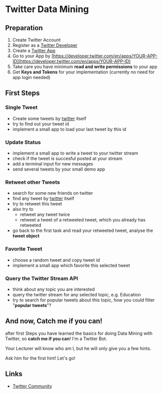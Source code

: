 # Twitter Data Mining

## Preparation

1. Create Twitter Account
2. Register as a [Twitter Developer](https://developer.twitter.com/)
3. Create a [Twitter App](https://developer.twitter.com/en/apps)
4. Go to your App by [https://developer.twitter.com/en/apps/YOUR-APP-ID](https://developer.twitter.com/en/apps/YOUR-APP-ID)
5. Take care you have minimum **read and write permissions** to your app
6. Get **Keys and Tokens** for your implementation (currently no need for app login needed)


## First Steps

### Single Tweet
- Create some tweets by [twitter](https://www.twitter.at) itself 
- try to find out your tweet id
- implement a small app to load your last tweet by this id

### Update Status
- implement a small app to write a tweet to your twitter stream
- check if the tweet is succesful posted at your stream
- add a terminal input for new messages
- send several tweets by your small demo app

### Retweet other Tweets
- search for some new friends on twitter
- find any tweet by [twitter](https://www.twitter.at) itself 
- try to retweet this tweet
- also try to 
	- retweet any tweet twice
	- retweet a tweet of a retweeted tweet, which you already has retweeted
- go back to the first task and read your retweeted tweet, analyse the **tweet object**

### Favorite Tweet
- choose a random tweet and copy tweet id
- implement a small app which favorite this selected tweet

### Query the Twitter Stream API
- think about any topic you are interested
- query the twitter stream for any selected topic, e.g. Education
- try to search for popular tweets about this topic, how you could filter "**popular tweets**"?


## And now, Catch me if you can!
after first Steps you have learned the basics for doing Data Mining with Twitter, so **catch me if you can**! I'm a Twitter Bot. 

Your Lecturer will know who am I, but he will only give you a few hints.

Ask him for the first hint! Let's go!

## Links
- [Twitter Community](https://twittercommunity.com/)